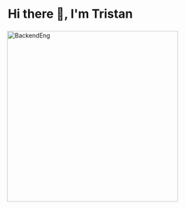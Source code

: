 <h1 align="center"> Hi there 👋, I'm Tristan</h1>
<!-- Subheader -->
<h3 align="center"></h3>
<img align="right" alt="BackendEng" width="400" src="https://camo.githubusercontent.com/5fb358a106f337282c66de3e6f59a82cd77d9707ab6df4364bbcc504ecbe44c3/68747470733a2f2f63646e2e6472696262626c652e636f6d2f75736572732f313131383337362f73637265656e73686f74732f333630343138362f6d656469612f37373437323037613165663335636265336637396136636466303364383633662e676966">





